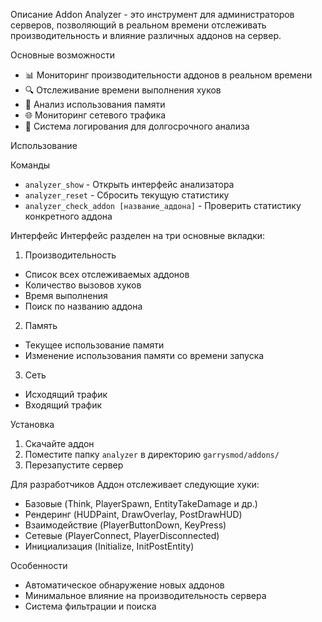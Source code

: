
Описание
Addon Analyzer - это инструмент для администраторов серверов, позволяющий в реальном времени отслеживать производительность и влияние различных аддонов на сервер.

Основные возможности
- 📊 Мониторинг производительности аддонов в реальном времени
- 🔍 Отслеживание времени выполнения хуков
- 💾 Анализ использования памяти
- 🌐 Мониторинг сетевого трафика
- 📝 Система логирования для долгосрочного анализа

Использование

Команды
- `analyzer_show` - Открыть интерфейс анализатора
- `analyzer_reset` - Сбросить текущую статистику
- `analyzer_check_addon [название_аддона]` - Проверить статистику конкретного аддона

Интерфейс
Интерфейс разделен на три основные вкладки:
1. Производительность
- Список всех отслеживаемых аддонов
- Количество вызовов хуков
- Время выполнения
- Поиск по названию аддона

2. Память
- Текущее использование памяти
- Изменение использования памяти со времени запуска

3. Сеть
- Исходящий трафик
- Входящий трафик

Установка
1. Скачайте аддон
2. Поместите папку `analyzer` в директорию `garrysmod/addons/`
3. Перезапустите сервер

Для разработчиков
Аддон отслеживает следующие хуки:
- Базовые (Think, PlayerSpawn, EntityTakeDamage и др.)
- Рендеринг (HUDPaint, DrawOverlay, PostDrawHUD)
- Взаимодействие (PlayerButtonDown, KeyPress)
- Сетевые (PlayerConnect, PlayerDisconnected)
- Инициализация (Initialize, InitPostEntity)

Особенности
- Автоматическое обнаружение новых аддонов
- Минимальное влияние на производительность сервера
- Система фильтрации и поиска
